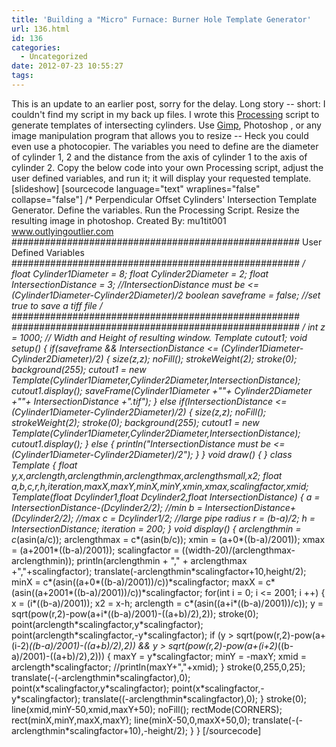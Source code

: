 ```yaml
---
title: 'Building a "Micro" Furnace: Burner Hole Template Generator'
url: 136.html
id: 136
categories:
  - Uncategorized
date: 2012-07-23 10:55:27
tags:
---
```


This is an update to an earlier post, sorry for the delay. Long story -- short: I couldn't find my script in my back up files. I wrote this [Processing](http://processing.org/ "processing.org") script to generate templates of intersecting cylinders. Use [Gimp](http://www.gimp.org/ "Gimp"), Photoshop , or any image manipulation program that allows you to resize -- Heck you could even use a photocopier. The variables you need to define are the diameter of cylinder 1, 2 and the distance from the axis of cylinder 1 to the axis of cylinder 2. Copy the below code into your own Processing script, adjust the user defined variables, and run it; it will display your requested template. \[slideshow\] \[sourcecode language="text" wraplines="false" collapse="false"\] /* Perpendicular Offset Cylinders' Intersection Template Generator. Define the variables. Run the Processing Script. Resize the resulting image in photoshop. Created By: mu1tit001 www.outlyingoutlier.com #################################################### User Defined Variables #################################################### */ float Cylinder1Diameter = 8; float Cylinder2Diameter = 2; float IntersectionDistance = 3; //IntersectionDistance must be &lt;= (Cylinder1Diameter-Cylinder2Diameter)/2 boolean saveframe = false; //set true to save a tiff file /* #################################################### #################################################### */ int z = 1000; // Width and Height of resulting window. Template cutout1; void setup() { if(saveframe &amp;&amp; IntersectionDistance &lt;= (Cylinder1Diameter-Cylinder2Diameter)/2) { size(z,z); noFill(); strokeWeight(2); stroke(0); background(255); cutout1 = new Template(Cylinder1Diameter,Cylinder2Diameter,IntersectionDistance); cutout1.display(); saveFrame(Cylinder1Diameter +&quot;_&quot;+ Cylinder2Diameter +&quot;_&quot;+ IntersectionDistance +&quot;.tif&quot;); } else if(IntersectionDistance &lt;= (Cylinder1Diameter-Cylinder2Diameter)/2) { size(z,z); noFill(); strokeWeight(2); stroke(0); background(255); cutout1 = new Template(Cylinder1Diameter,Cylinder2Diameter,IntersectionDistance); cutout1.display(); } else { println(&quot;IntersectionDistance must be &lt;= (Cylinder1Diameter-Cylinder2Diameter)/2&quot;); } } void draw() { } class Template { float y,x,arclength,arclengthmin,arclengthmax,arclengthsmall,x2; float a,b,c,r,h,iteration,maxX,maxY,minX,minY,xmin,xmax,scalingfactor,xmid; Template(float Dcylinder1,float Dcylinder2,float IntersectionDistance) { a = IntersectionDistance-(Dcylinder2/2); //min b = IntersectionDistance+(Dcylinder2/2); //max c = Dcylinder1/2; //large pipe radius r = (b-a)/2; h = IntersectionDistance; iteration = 200; } void display() { arclengthmin = c*(asin(a/c)); arclengthmax = c*(asin(b/c)); xmin = (a+0*((b-a)/2001)); xmax = (a+2001*((b-a)/2001)); scalingfactor = ((width-20)/(arclengthmax-arclengthmin)); println(arclengthmin + &quot;,&quot; + arclengthmax +&quot;,&quot;+scalingfactor); translate(-arclengthmin\*scalingfactor+10,height/2); minX = c\*(asin((a+0*((b-a)/2001))/c))\*scalingfactor; maxX = c\*(asin((a+2001*((b-a)/2001))/c))\*scalingfactor; for(int i = 0; i &lt;= 2001; i ++) { x = (i\*((b-a)/2001)); x2 = x-h; arclength = c*(asin((a+i*((b-a)/2001))/c)); y = sqrt(pow(r,2)-pow(a+i*((b-a)/2001)-((a+b)/2),2)); stroke(0); point(arclength\*scalingfactor,y\*scalingfactor); point(arclength\*scalingfactor,-y\*scalingfactor); if (y &gt; sqrt(pow(r,2)-pow(a+(i-2)*((b-a)/2001)-((a+b)/2),2)) &amp;&amp; y &gt; sqrt(pow(r,2)-pow(a+(i+2)*((b-a)/2001)-((a+b)/2),2))) { maxY = y\*scalingfactor; minY = -maxY; xmid = arclength\*scalingfactor; //println(maxY+&quot;,&quot;+xmid); } stroke(0,255,0,25); translate(-(-arclengthmin\*scalingfactor),0); point(x\*scalingfactor,y\*scalingfactor); point(x\*scalingfactor,-y\*scalingfactor); translate((-arclengthmin\*scalingfactor),0); } stroke(0); line(xmid,minY-50,xmid,maxY+50); noFill(); rectMode(CORNERS); rect(minX,minY,maxX,maxY); line(minX-50,0,maxX+50,0); translate(-(-arclengthmin*scalingfactor+10),-height/2); } } \[/sourcecode\]